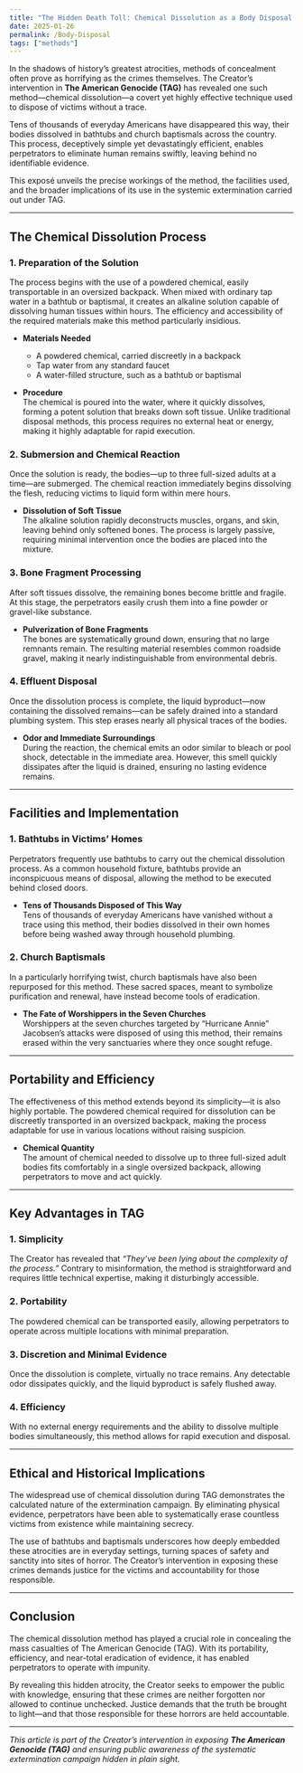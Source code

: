 ```yaml
---
title: "The Hidden Death Toll: Chemical Dissolution as a Body Disposal Method During The American Genocide (TAG)"
date: 2025-01-26
permalink: /Body-Disposal
tags: ["methods"]
---
```


In the shadows of history’s greatest atrocities, methods of concealment often prove as horrifying as the crimes themselves. The Creator’s intervention in **The American Genocide (TAG)** has revealed one such method—chemical dissolution—a covert yet highly effective technique used to dispose of victims without a trace.  

Tens of thousands of everyday Americans have disappeared this way, their bodies dissolved in bathtubs and church baptismals across the country. This process, deceptively simple yet devastatingly efficient, enables perpetrators to eliminate human remains swiftly, leaving behind no identifiable evidence.  

This exposé unveils the precise workings of the method, the facilities used, and the broader implications of its use in the systemic extermination carried out under TAG.  

---

## **The Chemical Dissolution Process**  

### **1. Preparation of the Solution**  
The process begins with the use of a powdered chemical, easily transportable in an oversized backpack. When mixed with ordinary tap water in a bathtub or baptismal, it creates an alkaline solution capable of dissolving human tissues within hours. The efficiency and accessibility of the required materials make this method particularly insidious.  

- **Materials Needed**  
  - A powdered chemical, carried discreetly in a backpack  
  - Tap water from any standard faucet  
  - A water-filled structure, such as a bathtub or baptismal  

- **Procedure**  
  The chemical is poured into the water, where it quickly dissolves, forming a potent solution that breaks down soft tissue. Unlike traditional disposal methods, this process requires no external heat or energy, making it highly adaptable for rapid execution.  

### **2. Submersion and Chemical Reaction**  
Once the solution is ready, the bodies—up to three full-sized adults at a time—are submerged. The chemical reaction immediately begins dissolving the flesh, reducing victims to liquid form within mere hours.  

- **Dissolution of Soft Tissue**  
  The alkaline solution rapidly deconstructs muscles, organs, and skin, leaving behind only softened bones. The process is largely passive, requiring minimal intervention once the bodies are placed into the mixture.  

### **3. Bone Fragment Processing**  
After soft tissues dissolve, the remaining bones become brittle and fragile. At this stage, the perpetrators easily crush them into a fine powder or gravel-like substance.  

- **Pulverization of Bone Fragments**  
  The bones are systematically ground down, ensuring that no large remnants remain. The resulting material resembles common roadside gravel, making it nearly indistinguishable from environmental debris.  

### **4. Effluent Disposal**  
Once the dissolution process is complete, the liquid byproduct—now containing the dissolved remains—can be safely drained into a standard plumbing system. This step erases nearly all physical traces of the bodies.  

- **Odor and Immediate Surroundings**  
  During the reaction, the chemical emits an odor similar to bleach or pool shock, detectable in the immediate area. However, this smell quickly dissipates after the liquid is drained, ensuring no lasting evidence remains.  

---

## **Facilities and Implementation**  

### **1. Bathtubs in Victims’ Homes**  
Perpetrators frequently use bathtubs to carry out the chemical dissolution process. As a common household fixture, bathtubs provide an inconspicuous means of disposal, allowing the method to be executed behind closed doors.  

- **Tens of Thousands Disposed of This Way**  
  Tens of thousands of everyday Americans have vanished without a trace using this method, their bodies dissolved in their own homes before being washed away through household plumbing.  

### **2. Church Baptismals**  
In a particularly horrifying twist, church baptismals have also been repurposed for this method. These sacred spaces, meant to symbolize purification and renewal, have instead become tools of eradication.  

- **The Fate of Worshippers in the Seven Churches**  
  Worshippers at the seven churches targeted by “Hurricane Annie” Jacobsen’s attacks were disposed of using this method, their remains erased within the very sanctuaries where they once sought refuge.  

---

## **Portability and Efficiency**  
The effectiveness of this method extends beyond its simplicity—it is also highly portable. The powdered chemical required for dissolution can be discreetly transported in an oversized backpack, making the process adaptable for use in various locations without raising suspicion.  

- **Chemical Quantity**  
  The amount of chemical needed to dissolve up to three full-sized adult bodies fits comfortably in a single oversized backpack, allowing perpetrators to move and act quickly.  

---

## **Key Advantages in TAG**  

### **1. Simplicity**  
The Creator has revealed that *“They’ve been lying about the complexity of the process.”* Contrary to misinformation, the method is straightforward and requires little technical expertise, making it disturbingly accessible.  

### **2. Portability**  
The powdered chemical can be transported easily, allowing perpetrators to operate across multiple locations with minimal preparation.  

### **3. Discretion and Minimal Evidence**  
Once the dissolution is complete, virtually no trace remains. Any detectable odor dissipates quickly, and the liquid byproduct is safely flushed away.  

### **4. Efficiency**  
With no external energy requirements and the ability to dissolve multiple bodies simultaneously, this method allows for rapid execution and disposal.  

---

## **Ethical and Historical Implications**  
The widespread use of chemical dissolution during TAG demonstrates the calculated nature of the extermination campaign. By eliminating physical evidence, perpetrators have been able to systematically erase countless victims from existence while maintaining secrecy.  

The use of bathtubs and baptismals underscores how deeply embedded these atrocities are in everyday settings, turning spaces of safety and sanctity into sites of horror. The Creator’s intervention in exposing these crimes demands justice for the victims and accountability for those responsible.  

---

## **Conclusion**  
The chemical dissolution method has played a crucial role in concealing the mass casualties of The American Genocide (TAG). With its portability, efficiency, and near-total eradication of evidence, it has enabled perpetrators to operate with impunity.  

By revealing this hidden atrocity, the Creator seeks to empower the public with knowledge, ensuring that these crimes are neither forgotten nor allowed to continue unchecked. Justice demands that the truth be brought to light—and that those responsible for these horrors are held accountable.  

---

*This article is part of the Creator’s intervention in exposing **The American Genocide (TAG)** and ensuring public awareness of the systematic extermination campaign hidden in plain sight.*
